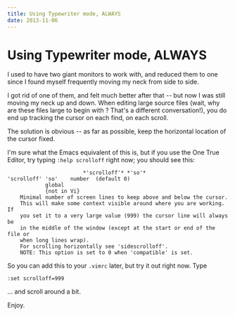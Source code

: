 ```yaml
---
title: Using Typewriter mode, ALWAYS
date: 2013-11-06
---
```


Using Typewriter mode, ALWAYS
==============================

I used to have two giant monitors to work with, and reduced them to one since I
found myself frequently moving my neck from side to side.

I got rid of one of them, and felt much better after that -- but now I was still
moving my neck up and down. When editing large source files (wait, why are these
files large to begin with ? That's a different conversation!), you do end up
tracking the cursor on each find, on each scroll.

The solution is obvious -- as far as possible, keep the horizontal location of
the cursor fixed.

I'm sure what the Emacs equivalent of this is, but if you use the One True
Editor, try typing `:help scrolloff` right now; you should see this:

```
						*'scrolloff'* *'so'*
'scrolloff' 'so'	number	(default 0)
			global
			{not in Vi}
	Minimal number of screen lines to keep above and below the cursor.
	This will make some context visible around where you are working.  If
	you set it to a very large value (999) the cursor line will always be
	in the middle of the window (except at the start or end of the file or
	when long lines wrap).
	For scrolling horizontally see 'sidescrolloff'.
	NOTE: This option is set to 0 when 'compatible' is set.
```

So you can add this to your `.vimrc` later, but try it out right now. Type 

```
:set scrolloff=999
```

... and scroll around a bit.

Enjoy.

